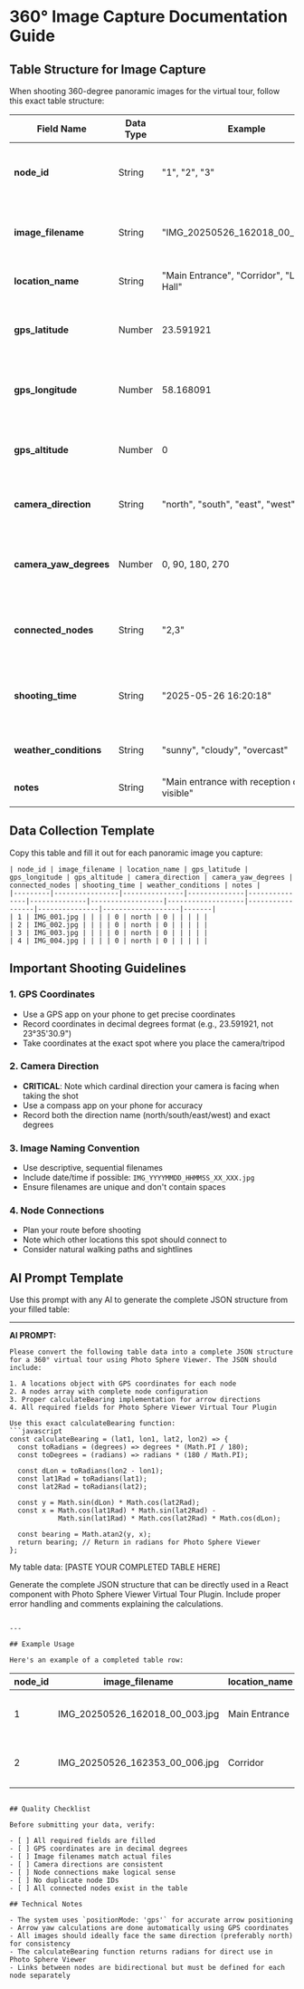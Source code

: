 # 360° Image Capture Documentation Guide

## Table Structure for Image Capture

When shooting 360-degree panoramic images for the virtual tour, follow this exact table structure:

| Field Name | Data Type | Example | Description | Required |
|------------|-----------|---------|-------------|----------|
| **node_id** | String | "1", "2", "3" | Unique identifier for the panorama node | ✅ |
| **image_filename** | String | "IMG_20250526_162018_00_003.jpg" | Exact filename of the panoramic image | ✅ |
| **location_name** | String | "Main Entrance", "Corridor", "Library Hall" | Descriptive name for the location | ✅ |
| **gps_latitude** | Number | 23.591921 | GPS latitude coordinate (decimal degrees) | ✅ |
| **gps_longitude** | Number | 58.168091 | GPS longitude coordinate (decimal degrees) | ✅ |
| **gps_altitude** | Number | 0 | GPS altitude in meters (can be 0 if unknown) | ✅ |
| **camera_direction** | String | "north", "south", "east", "west" | Cardinal direction camera is facing | ✅ |
| **camera_yaw_degrees** | Number | 0, 90, 180, 270 | Exact yaw in degrees (0=North, 90=East, 180=South, 270=West) | ✅ |
| **connected_nodes** | String | "2,3" | Comma-separated list of node IDs this connects to | ✅ |
| **shooting_time** | String | "2025-05-26 16:20:18" | Timestamp when photo was taken (YYYY-MM-DD HH:MM:SS) | ⚪ |
| **weather_conditions** | String | "sunny", "cloudy", "overcast" | Weather during capture | ⚪ |
| **notes** | String | "Main entrance with reception desk visible" | Additional notes about the location | ⚪ |

## Data Collection Template

Copy this table and fill it out for each panoramic image you capture:

```
| node_id | image_filename | location_name | gps_latitude | gps_longitude | gps_altitude | camera_direction | camera_yaw_degrees | connected_nodes | shooting_time | weather_conditions | notes |
|---------|----------------|---------------|--------------|---------------|--------------|------------------|-------------------|-----------------|---------------|-------------------|-------|
| 1 | IMG_001.jpg | | | | 0 | north | 0 | | | | |
| 2 | IMG_002.jpg | | | | 0 | north | 0 | | | | |
| 3 | IMG_003.jpg | | | | 0 | north | 0 | | | | |
| 4 | IMG_004.jpg | | | | 0 | north | 0 | | | | |
```

## Important Shooting Guidelines

### 1. GPS Coordinates
- Use a GPS app on your phone to get precise coordinates
- Record coordinates in decimal degrees format (e.g., 23.591921, not 23°35'30.9")
- Take coordinates at the exact spot where you place the camera/tripod

### 2. Camera Direction
- **CRITICAL**: Note which cardinal direction your camera is facing when taking the shot
- Use a compass app on your phone for accuracy
- Record both the direction name (north/south/east/west) and exact degrees

### 3. Image Naming Convention
- Use descriptive, sequential filenames
- Include date/time if possible: `IMG_YYYYMMDD_HHMMSS_XX_XXX.jpg`
- Ensure filenames are unique and don't contain spaces

### 4. Node Connections
- Plan your route before shooting
- Note which other locations this spot should connect to
- Consider natural walking paths and sightlines

## AI Prompt Template

Use this prompt with any AI to generate the complete JSON structure from your filled table:

---

**AI PROMPT:**

```
Please convert the following table data into a complete JSON structure for a 360° virtual tour using Photo Sphere Viewer. The JSON should include:

1. A locations object with GPS coordinates for each node
2. A nodes array with complete node configuration
3. Proper calculateBearing implementation for arrow directions
4. All required fields for Photo Sphere Viewer Virtual Tour Plugin

Use this exact calculateBearing function:
```javascript
const calculateBearing = (lat1, lon1, lat2, lon2) => {
  const toRadians = (degrees) => degrees * (Math.PI / 180);
  const toDegrees = (radians) => radians * (180 / Math.PI);
  
  const dLon = toRadians(lon2 - lon1);
  const lat1Rad = toRadians(lat1);
  const lat2Rad = toRadians(lat2);
  
  const y = Math.sin(dLon) * Math.cos(lat2Rad);
  const x = Math.cos(lat1Rad) * Math.sin(lat2Rad) - 
            Math.sin(lat1Rad) * Math.cos(lat2Rad) * Math.cos(dLon);
  
  const bearing = Math.atan2(y, x);
  return bearing; // Return in radians for Photo Sphere Viewer
};
```

My table data:
[PASTE YOUR COMPLETED TABLE HERE]

Generate the complete JSON structure that can be directly used in a React component with Photo Sphere Viewer Virtual Tour Plugin. Include proper error handling and comments explaining the calculations.
```

---

## Example Usage

Here's an example of a completed table row:

```
| node_id | image_filename | location_name | gps_latitude | gps_longitude | gps_altitude | camera_direction | camera_yaw_degrees | connected_nodes | shooting_time | weather_conditions | notes |
|---------|----------------|---------------|--------------|---------------|--------------|------------------|-------------------|-----------------|---------------|-------------------|-------|
| 1 | IMG_20250526_162018_00_003.jpg | Main Entrance | 23.591921 | 58.168091 | 0 | north | 0 | 2 | 2025-05-26 16:20:18 | sunny | Starting point with reception desk |
| 2 | IMG_20250526_162353_00_006.jpg | Corridor | 23.592076 | 58.168081 | 0 | north | 0 | 1,3 | 2025-05-26 16:23:53 | sunny | Main hallway connecting areas |
```

## Quality Checklist

Before submitting your data, verify:

- [ ] All required fields are filled
- [ ] GPS coordinates are in decimal degrees
- [ ] Image filenames match actual files
- [ ] Camera directions are consistent
- [ ] Node connections make logical sense
- [ ] No duplicate node IDs
- [ ] All connected nodes exist in the table

## Technical Notes

- The system uses `positionMode: 'gps'` for accurate arrow positioning
- Arrow yaw calculations are done automatically using GPS coordinates
- All images should ideally face the same direction (preferably north) for consistency
- The calculateBearing function returns radians for direct use in Photo Sphere Viewer
- Links between nodes are bidirectional but must be defined for each node separately 